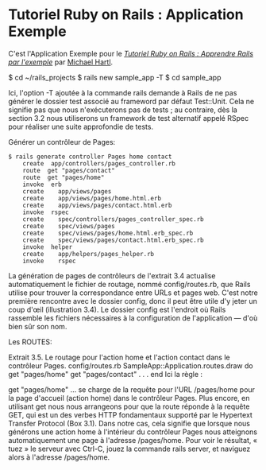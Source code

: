 # Tutoriel Ruby on Rails : Application Exemple

C'est l'Application Exemple pour le
[*Tutoriel Ruby on Rails : Apprendre Rails par l'exemple*](http://railstutorial.org/)
par [Michael Hartl](http://michaelhartl.com/).

$ cd ~/rails_projects
$ rails new sample_app -T
$ cd sample_app

Ici, l'option -T ajoutée à la commande rails demande à Rails de ne pas générer le dossier test associé au frameword par défaut Test::Unit. Cela ne signifie pas que nous n'exécuterons pas de tests ; au contraire, dès la section 3.2 nous utiliserons un framework de test alternatif appelé RSpec pour réaliser une suite approfondie de tests.


Générer un contrôleur de Pages:

    $ rails generate controller Pages home contact
        create  app/controllers/pages_controller.rb
        route  get "pages/contact"
        route  get "pages/home"
        invoke  erb
        create    app/views/pages
        create    app/views/pages/home.html.erb
        create    app/views/pages/contact.html.erb
        invoke  rspec
        create    spec/controllers/pages_controller_spec.rb
        create    spec/views/pages
        create    spec/views/pages/home.html.erb_spec.rb
        create    spec/views/pages/contact.html.erb_spec.rb
        invoke  helper
        create    app/helpers/pages_helper.rb
        invoke    rspec

La génération de pages de contrôleurs de l'extrait 3.4 actualise automatiquement le fichier de routage, nommé config/routes.rb, que Rails utilise pour trouver la correspondance entre URLs et pages web. C'est notre première rencontre avec le dossier config, donc il peut être utile d'y jeter un coup d'œil (illustration 3.4). Le dossier config est l'endroit où Rails rassemble les fichiers nécessaires à la configuration de l'application — d'où bien sûr son nom.

Les ROUTES: 

Extrait 3.5. Le routage pour l'action home et l'action contact dans le contrôleur Pages.
config/routes.rb
SampleApp::Application.routes.draw do
  get "pages/home"
  get "pages/contact"
  .
  .
  .
end
Ici la règle :

get "pages/home"
… se charge de la requête pour l'URL /pages/home pour la page d'accueil (action home) dans le contrôleur Pages. Plus encore, en utilisant get nous nous arrangeons pour que la route réponde à la requête GET, qui est un des verbes HTTP fondamentaux supporté par le Hypertext Transfer Protocol (Box 3.1). Dans notre cas, cela signifie que lorsque nous générons une action home à l'intérieur du contrôleur Pages nous atteignons automatiquement une page à l'adresse /pages/home. Pour voir le résultat, « tuez » le serveur avec Ctrl-C, jouez la commande rails server, et naviguez alors à l'adresse /pages/home.